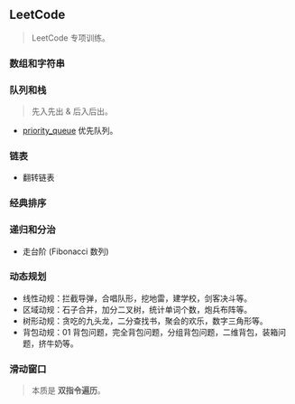 ## LeetCode

> LeetCode 专项训练。

### 数组和字符串

### 队列和栈

> 先入先出 & 后入后出。

- [priority_queue]() 优先队列。

### 链表

- 翻转链表

### 经典排序

### 递归和分治

- 走台阶 (Fibonacci 数列)

### 动态规划

- 线性动规：拦截导弹，合唱队形，挖地雷，建学校，剑客决斗等。
- 区域动规：石子合并，加分二叉树，统计单词个数，炮兵布阵等。
- 树形动规：贪吃的九头龙，二分查找书，聚会的欢乐，数字三角形等。
- 背包动规：01 背包问题，完全背包问题，分组背包问题，二维背包，装箱问题，挤牛奶等。

### 滑动窗口

> 本质是 **双指令遍历**。
